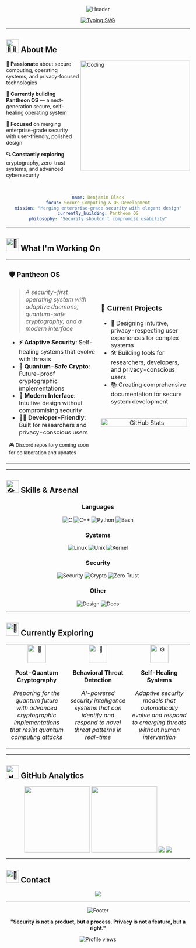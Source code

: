 
<div align="center">

![Header](https://capsule-render.vercel.app/api?type=waving&color=gradient&customColorList=0,2,2,5,30&height=300&section=header&text=Benjamin%20Black&fontSize=60&fontColor=ffffff&animation=fadeIn&fontAlignY=35&desc=OS%20Developer&descAlignY=55&descAlign=50)

[![Typing SVG](https://readme-typing-svg.herokuapp.com?font=Inter&weight=500&size=24&duration=3000&pause=1000&color=8B5CF6&center=true&vCenter=true&width=600&lines=Building+the+Future+of+Secure+Computing;Merging+Security+with+Elegant+Design)](https://git.io/typing-svg)

</div>



---

## <img src="https://raw.githubusercontent.com/Tarikul-Islam-Anik/Animated-Fluent-Emojis/master/Emojis/People%20with%20professions/Man%20Technologist%20Medium%20Skin%20Tone.png" alt="👨‍💻" width="35" height="35" /> About Me

<img align="right" alt="Coding" width="300" src="https://raw.githubusercontent.com/abhisheknaiidu/abhisheknaiidu/master/code.gif">

**🔐 Passionate** about secure computing, operating systems, and privacy-focused technologies

**🚀 Currently building Pantheon OS** — a next-generation secure, self-healing operating system

**🎯 Focused** on merging enterprise-grade security with user-friendly, polished design

**🔍 Constantly exploring** cryptography, zero-trust systems, and advanced cybersecurity

<br clear="right"/>

<div align="center">

```yaml
name: Benjamin Black
focus: Secure Computing & OS Development
mission: "Merging enterprise-grade security with elegant design"
currently_building: Pantheon OS
philosophy: "Security shouldn't compromise usability"
```

</div>

---

## <img src="https://raw.githubusercontent.com/Tarikul-Islam-Anik/Animated-Fluent-Emojis/master/Emojis/Objects/Rocket.png" alt="🚀" width="35" height="35" /> What I'm Working On

<table>
<tr>
<td width="50%">

### **🛡️ Pantheon OS**
> *A security-first operating system with adaptive daemons, quantum-safe cryptography, and a modern interface*

- **⚡ Adaptive Security**: Self-healing systems that evolve with threats
- **🔐 Quantum-Safe Crypto**: Future-proof cryptographic implementations
- **🎨 Modern Interface**: Intuitive design without compromising security
- **👨‍💻 Developer-Friendly**: Built for researchers and privacy-conscious users

<sub>🎮 Discord repository coming soon for collaboration and updates</sub>

</td>
<td width="50%">

### **🔧 Current Projects**
- 🎨 Designing intuitive, privacy-respecting user experiences for complex systems
- 🛠️ Building tools for researchers, developers, and privacy-conscious users  
- 📚 Creating comprehensive documentation for secure system development

<br>

<div align="center">
<img src="https://github-readme-stats.vercel.app/api?username=BenjaminBlack3303&show_icons=true&theme=radical&hide_border=true&bg_color=0d1117&title_color=8b5cf6&icon_color=8b5cf6&text_color=ffffff" alt="GitHub Stats" width="100%"/>
</div>

</td>
</tr>
</table>

---

## <img src="https://raw.githubusercontent.com/Tarikul-Islam-Anik/Animated-Fluent-Emojis/master/Emojis/Objects/Hammer%20and%20Wrench.png" alt="🛠️" width="35" height="35" /> Skills & Arsenal

<div align="center">

### **Languages**
![C](https://img.shields.io/badge/C-A8B9CC?style=for-the-badge&logo=c&logoColor=black)
![C++](https://img.shields.io/badge/C++-00599C?style=for-the-badge&logo=cplusplus&logoColor=white)
![Python](https://img.shields.io/badge/Python-FFD43B?style=for-the-badge&logo=python&logoColor=blue)
![Bash](https://img.shields.io/badge/Bash-4EAA25?style=for-the-badge&logo=gnubash&logoColor=white)

### **Systems**
![Linux](https://img.shields.io/badge/Linux-FCC624?style=for-the-badge&logo=linux&logoColor=black)
![Unix](https://img.shields.io/badge/Unix-000000?style=for-the-badge&logo=unix&logoColor=white)
![Kernel](https://img.shields.io/badge/Kernel%20Development-FF6B6B?style=for-the-badge&logo=linux&logoColor=white)

### **Security**
![Security](https://img.shields.io/badge/Threat%20Modeling-FF4757?style=for-the-badge&logo=security&logoColor=white)
![Crypto](https://img.shields.io/badge/Cryptography-5f27cd?style=for-the-badge&logo=letsencrypt&logoColor=white)
![Zero Trust](https://img.shields.io/badge/Zero--Trust-00d2d3?style=for-the-badge&logo=security&logoColor=white)

### **Other**
![Design](https://img.shields.io/badge/UI/UX%20Design-FF7675?style=for-the-badge&logo=figma&logoColor=white)
![Docs](https://img.shields.io/badge/Technical%20Documentation-74b9ff?style=for-the-badge&logo=gitbook&logoColor=white)

</div>

---

## <img src="https://raw.githubusercontent.com/Tarikul-Islam-Anik/Animated-Fluent-Emojis/master/Emojis/Objects/Microscope.png" alt="🔬" width="35" height="35" /> Currently Exploring

<div align="center">

<table>
<tr>
<td align="center" width="33%">
<img src="https://raw.githubusercontent.com/Tarikul-Islam-Anik/Animated-Fluent-Emojis/master/Emojis/Objects/Crystal%20Ball.png" alt="🔮" width="50" height="50"/>

**Post-Quantum Cryptography**

*Preparing for the quantum future with advanced cryptographic implementations that resist quantum computing attacks*
</td>
<td align="center" width="33%">
<img src="https://raw.githubusercontent.com/Tarikul-Islam-Anik/Animated-Fluent-Emojis/master/Emojis/Objects/Brain.png" alt="🧠" width="50" height="50"/>

**Behavioral Threat Detection**

*AI-powered security intelligence systems that can identify and respond to novel threat patterns in real-time*
</td>
<td align="center" width="33%">
<img src="https://raw.githubusercontent.com/Tarikul-Islam-Anik/Animated-Fluent-Emojis/master/Emojis/Objects/Gear.png" alt="⚙️" width="50" height="50"/>

**Self-Healing Systems**

*Adaptive security models that automatically evolve and respond to emerging threats without human intervention*
</td>
</tr>
</table>

</div>

---

## <img src="https://raw.githubusercontent.com/Tarikul-Islam-Anik/Animated-Fluent-Emojis/master/Emojis/Objects/Bar%20Chart.png" alt="📊" width="35" height="35" /> GitHub Analytics

<div align="center">

<img height="180em" src="https://github-readme-stats.vercel.app/api?username=BenjaminBlack3303&show_icons=true&theme=radical&include_all_commits=true&count_private=true&hide_border=true&bg_color=0d1117&title_color=8b5cf6&icon_color=8b5cf6&text_color=ffffff"/>
<img height="180em" src="https://github-readme-stats.vercel.app/api/top-langs/?username=BenjaminBlack3303&layout=compact&langs_count=8&theme=radical&hide_border=true&bg_color=0d1117&title_color=8b5cf6&text_color=ffffff"/>

<img src="https://github-readme-streak-stats.herokuapp.com/?user=BenjaminBlack3303&theme=radical&hide_border=true&background=0d1117&stroke=8b5cf6&ring=8b5cf6&fire=ff6b6b&currStreakLabel=8b5cf6"/>

<img src="https://github-readme-activity-graph.vercel.app/graph?username=BenjaminBlack3303&theme=redical&bg_color=0d1117&color=8b5cf6&line=8b5cf6&point=ff6b6b&area=true&hide_border=true"/>

</div>

---

## <img src="https://raw.githubusercontent.com/Tarikul-Islam-Anik/Animated-Fluent-Emojis/master/Emojis/Objects/Envelope.png" alt="📧" width="35" height="35" /> Contact

<div align="center">

<a href="mailto: benjmain.black.3303@gmail.com">
<img src="https://img.shields.io/badge/Email-benjamin.black.3303@gmail.com-8b5cf6?style=for-the-badge&logo=gmail&logoColor=white"/>
</a>

</div>

---

<div align="center">

![Footer](https://capsule-render.vercel.app/api?type=waving&color=gradient&customColorList=0,2,2,5,30&height=120&section=footer&animation=fadeIn)

**"Security is not a product, but a process. Privacy is not a feature, but a right."**

<img src="https://komarev.com/ghpvc/?username=BenjaminBlack3303&label=Profile%20views&color=8b5cf6&style=flat" alt="Profile views" />

</div>
